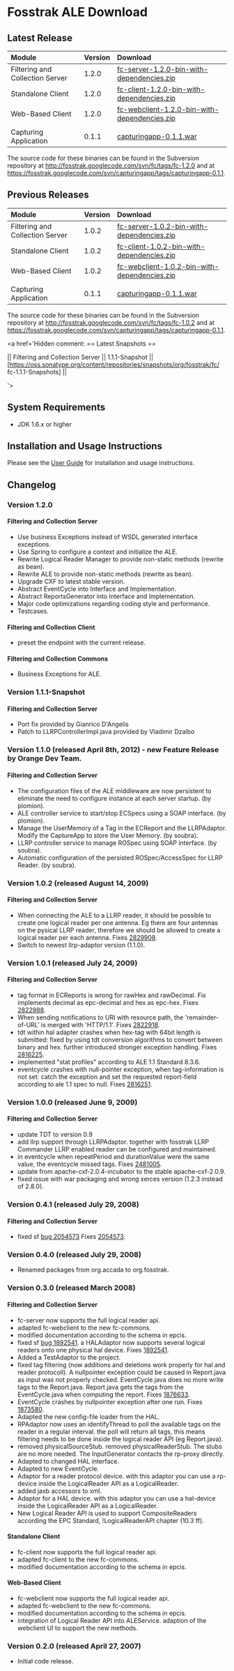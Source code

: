 # Fosstrak ALE Download #




## Latest Release ##


| **Module** | **Version** | **Download** |
|:-----------|:------------|:-------------|
| Filtering and Collection Server | 1.2.0 | [fc-server-1.2.0-bin-with-dependencies.zip](https://oss.sonatype.org/content/repositories/public/org/fosstrak/fc/fc-server/1.2.0/fc-server-1.2.0-bin-with-dependencies.zip) |
| Standalone Client | 1.2.0 | [fc-client-1.2.0-bin-with-dependencies.zip](https://oss.sonatype.org/content/repositories/public/org/fosstrak/fc/fc-client/1.2.0/fc-client-1.2.0-bin-with-dependencies.zip) |
| Web-Based Client | 1.2.0 | [fc-webclient-1.2.0-bin-with-dependencies.zip](https://oss.sonatype.org/content/repositories/public/org/fosstrak/fc/fc-webclient/1.2.0/fc-webclient-1.2.0-bin-with-dependencies.zip) |
|  |  |  |
| Capturing Application | 0.1.1 | [capturingapp-0.1.1.war](https://oss.sonatype.org/content/repositories/public/org/fosstrak/capturingapp/capturingapp/0.1.1/capturingapp-0.1.1.war) |

The source code for these binaries can be found in the Subversion repository at http://fosstrak.googlecode.com/svn/fc/tags/fc-1.2.0 and at https://fosstrak.googlecode.com/svn/capturingapp/tags/capturingapp-0.1.1.


## Previous Releases ##

| **Module** | **Version** | **Download** |
|:-----------|:------------|:-------------|
| Filtering and Collection Server | 1.0.2 | [fc-server-1.0.2-bin-with-dependencies.zip](https://oss.sonatype.org/content/repositories/public/org/fosstrak/fc/fc-server/1.0.2/fc-server-1.0.2-bin-with-dependencies.zip) |
| Standalone Client | 1.0.2 | [fc-client-1.0.2-bin-with-dependencies.zip](https://oss.sonatype.org/content/repositories/public/org/fosstrak/fc/fc-client/1.0.2/fc-client-1.0.2-bin-with-dependencies.zip) |
| Web-Based Client | 1.0.2 | [fc-webclient-1.0.2-bin-with-dependencies.zip](https://oss.sonatype.org/content/repositories/public/org/fosstrak/fc/fc-webclient/1.0.2/fc-webclient-1.0.2-bin-with-dependencies.zip) |
|  |  |  |
| Capturing Application | 0.1.1 | [capturingapp-0.1.1.war](https://oss.sonatype.org/content/repositories/public/org/fosstrak/capturingapp/capturingapp/0.1.1/capturingapp-0.1.1.war) |

The source code for these binaries can be found in the Subversion repository at http://fosstrak.googlecode.com/svn/fc/tags/fc-1.0.2 and at https://fosstrak.googlecode.com/svn/capturingapp/tags/capturingapp-0.1.1.

<a href='Hidden comment: 
== Latest Snapshots ==

|| Filtering and Collection Server || 1.1.1-Snapshot || [https://oss.sonatype.org/content/repositories/snapshots/org/fosstrak/fc/ fc-1.1.1-Snapshots] ||

'></a>

## System Requirements ##
  * JDK 1.6.x or higher

## Installation and Usage Instructions ##
Please see the [User Guide](AleUserGuideQuickStart.md) for installation and usage instructions.

## Changelog ##

### Version 1.2.0 ###
#### Filtering and Collection Server ####
  * Use business Exceptions instead of WSDL generated interface exceptions.
  * Use Spring to configure a context and initialize the ALE.
  * Rewrite Logical Reader Manager to provide non-static methods (rewrite as bean).
  * Rewrite ALE to provide non-static methods (rewrite as bean).
  * Upgrade CXF to latest stable version.
  * Abstract EventCycle into Interface and Implementation.
  * Abstract ReportsGenerator into Interface and Implementation.
  * Major code optimizations regarding coding style and performance.
  * Testcases.

#### Filtering and Collection Client ####
  * preset the endpoint with the current release.

#### Filtering and Collection Commons ####
  * Business Exceptions for ALE.


### Version 1.1.1-Snapshot ###
#### Filtering and Collection Server ####
  * Port fix provided by Gianrico D'Angelis
  * Patch to LLRPControllerImpl.java provided by Vladimir Dzalbo

### Version 1.1.0 (released April 8th, 2012) - new Feature Release by Orange Dev Team. ###
#### Filtering and Collection Server ####
  * The configuration files of the ALE middleware are now persistent to eliminate the need to configure instance at each server startup. (by plomion).
  * ALE controller service to start/stop ECSpecs using a SOAP interface. (by plomion).
  * Manage the UserMemory of a Tag in the ECReport and the LLRPAdaptor. Modify the CaptureApp to store the User Memory. (by soubra).
  * LLRP controller service to manage ROSpec using SOAP interface. (by soubra).
  * Automatic configuration of the persisted ROSpec/AccessSpec for LLRP Reader. (by soubra).

### Version 1.0.2 (released August 14, 2009) ###
#### Filtering and Collection Server ####
  * When connecting the ALE to a LLRP reader, it should be possible to create one logical reader per one antenna. Eg there are four antennas on the pysical LLRP reader, therefore we should be allowed to create a logical reader per each antenna. Fixes [2829908](http://sourceforge.net/support/tracker.php?aid=2829908).
  * Switch to newest llrp-adaptor version (1.1.0).

### Version 1.0.1 (released July 24, 2009) ###
#### Filtering and Collection Server ####
  * tag format in ECReports is wrong for rawHex and rawDecimal. Fix implements decimal as epc-decimal and hex as epc-hex. Fixes [2822988](http://sourceforge.net/support/tracker.php?aid=2822988).
  * When sending notifications to URI with resource path, the 'remainder-of-URL' is merged with 'HTTP/1.1'. Fixes [2822918](http://sourceforge.net/support/tracker.php?aid=2822918).
  * tdt within hal adapter crashes when hex-tag with 64bit length is submitted: fixed by using tdt conversion algorithms to convert between binary and hex. further introduced stronger exception handling. Fixes [2816225](http://sourceforge.net/support/tracker.php?aid=2816225).
  * implemented "stat profiles" according to ALE 1.1 Standard 8.3.6.
  * eventcycle crashes with null-pointer exception, when tag-information is not set: catch the exception and set the requested report-field according to ale 1.1 spec to null. Fixes [2816251](http://sourceforge.net/support/tracker.php?aid=2816251).

### Version 1.0.0 (released June 9, 2009) ###
#### Filtering and Collection Server ####
  * update TDT to version 0.9
  * add llrp support through LLRPAdaptor. together with fosstrak LLRP Commander LLRP enabled reader can be configured and maintained.
  * in eventcycle when repeatPeriod and durationValue were the same value, the eventcycle missed tags. Fixes [2481005](http://sourceforge.net/support/tracker.php?aid=2481005).
  * update from apache-cxf-2.0.4-incubator to the stable apache-cxf-2.0.9.
  * fixed issue with war packaging and wrong xerces version (1.2.3 instead of 2.8.0).

### Version 0.4.1 (released July 29, 2008) ###
#### Filtering and Collection Server ####
  * fixed sf [bug 2054573](https://code.google.com/p/fosstrak/issues/detail?id=054573) Fixes [2054573](http://sourceforge.net/support/tracker.php?aid=2054573).

### Version 0.4.0 (released July 29, 2008) ###
  * Renamed packages from org.accada to org.fosstrak.

### Version 0.3.0 (released March 2008) ###
#### Filtering and Collection Server ####
  * fc-server now supports the full logical reader api.
  * adapted fc-webclient to the new fc-commons.
  * modified documentation according to the schema in epcis.
  * fixed sf [bug 1892541](https://code.google.com/p/fosstrak/issues/detail?id=892541). a HALAdaptor now supports several logical readers onto one physical hal device. Fixes [1892541](http://sourceforge.net/support/tracker.php?aid=1892541).
  * Added a TestAdaptor to the project.
  * fixed tag filtering (now additions and deletions work properly for hal and reader protocoll). A nullpointer exception could be caused in Report.java as input was not properly checked. EventCycle.java does no more write tags to the Report.java. Report.java gets the tags from the EventCycle.java when computing the report. Fixes [1876633](http://sourceforge.net/support/tracker.php?aid=1876633).
  * EventCycle crashes by nullpointer exception after one run. Fixes [1873580](http://sourceforge.net/support/tracker.php?aid=1873580).
  * Adapted the new config-file loader from the HAL.
  * RPAdaptor now uses an identifyThread to poll the available tags on the reader in a regular interval. the poll will return all tags, this means filtering needs to be done inside the logical reader API (eg Report.java).
  * removed physicalSourceStub. removed physicalReaderStub. The stubs are no more needed. The InputGenerator contacts the rp-proxy directly.
  * Adapted to changed HAL interface.
  * Adapted to new EventCycle.
  * Adaptor for a reader protocol device. with this adaptor you can use a rp-device inside the LogicalReader API as a LogicalReader.
  * added jaxb accessors to xml.
  * Adaptor for a HAL device. with this adaptor you can use a hal-device inside the LogicalReader API as a LogicalReader.
  * New Logical Reader API is used to support CompositeReaders according the EPC Standard, !LogicalReaderAPI chapter (10.3 ff).
#### Standalone Client ####
  * fc-client now supports the full logical reader api.
  * adapted fc-client to the new fc-commons.
  * modified documentation according to the schema in epcis.
#### Web-Based Client ####
  * fc-webclient now supports the full logical reader api.
  * adapted fc-webclient to the new fc-commons.
  * modified documentation according to the schema in epcis.
  * integration of Logical Reader API into ALEService. adaption of the webclient UI to support the new methods.

### Version 0.2.0 (released April 27, 2007) ###
  * Initial code release.